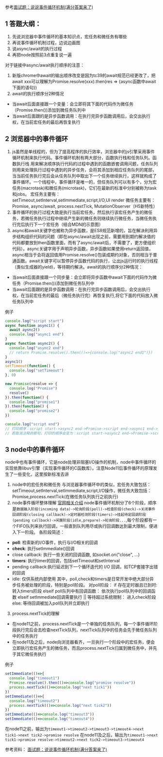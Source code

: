 参考[面试题：说说事件循环机制(满分答案来了)](面试题：说说事件循环机制(满分答案来了))
## 1 答题大纲：
1. 先说浏览器中事件循环的基本知识点，宏任务和微任务有哪些
2. 再说事件循环机制过程，边说边画图
3. 说async/await的执行过程
4. 再把node按照前3点重复说一遍

对于链接中async/await执行顺序的注意：
1. 新版chrome中await的输出顺序改变是因为tc39的await规范已经更改了，把await xxx可以理解为Promise.resolve(xxx).then(res => {async函数中await下面的语句})
2. await的执行顺序分2种情况
  - 当await后面直接跟一个变量：会立即将其下面的代码作为微任务（Promise.then())添加到微任务队列中
  - 当await后面跟的是异步函数调用：在执行完异步函数调用后，会交出执行权，在当前宏任务的最后再恢复执行

## 2 浏览器中的事件循环
1. js虽然是单线程的，但为了提高程序的执行效率，浏览器中的js引擎采用事件循环机制来执行代码。事件循环机制有两大部分，函数执行栈和任务队列。函数执行栈
用来解决顺序执行代码的过程中遇到的函数嵌套调用问题，任务队列则用来处理执行过程中遇到的异步任务，会将其添加到相应任务队列的尾部，当当前任务执行完后会从任务队列中取出下一个任务继续执行，这样就构成了事件循环。一个线程中，事件循环是唯一的，但任务队列可以有多个，分为宏任务(macrotask)和微任务(microtask)，它们在最新的标准中分别被称为task和jobs。
宏任务主要有：setTimeout,setInterval,setImmediate,script,I/O,UI render
微任务主要有：Promise, async/await, process.nextTick, MutationObserver（H5新特性）
2. 事件循环的执行过程大致是执行当前宏任务，然后执行该宏任务产生的微任务，若微任务执行过程中继续产生新的微任务则继续执行微任务，当微任务执行完后执行下一个宏任务（结合MDN的示意图）
3. async和await关键字也被称为异步函数，是ES8规范新增的，旨在解决利用异步结构组织代码的问题（即在async/await出现之前，需要用到期约解决值的代码都要放到then函数里面，而有了async/await后，不需要了，更方便组织代码）。async关键字用于声明异步函数，异步函数如果使用return返回值，async相当于会将返回值用Promise.resolve()包装成期约对象，否则相当于普通函数。await关键字可以暂停异步函数代码的执行，让出js运行时的执行线程（类似生成器的yield)，等待期约解决。await的执行顺序分2种情况：
  - 当await后面直接跟一个同步量：会立即将异步函数中await下面的代码作为微任务（Promise.then())添加到微任务队列中
  - 当await后面跟的是异步函数调用：在执行完异步函数调用后，会交出执行权，在当前宏任务的最后（微任务执行完）再恢复执行,将它下面的代码放入微任务队列中

例子
```javascript
console.log("script start")
async function async1() {
  await aysnc2()
  console.log("async1 end")
}
async function async2() {
  console.log("async2 end")
  // return Promise.resolve().then(()=>{console.log("async2 end1")})
}
async1()
setTimeout(function() {
  console.log("setTimeout")
}, 0)

new Promise(resolve => {
  console.log("Promise")
  resolve()
}).then(function() {
  console.log("promise1")
}).then(function() {
  console.log("promise2")
})

console.log("script end")
// 打印顺序：script start->async2 end->Promise->script end->async1 end->promise1->promise2->setTimeout
// 若取消注释的那句，打印的顺序会变为：script start->async2 end->Promise->script end->async2 end1->promise1->promise2->async1 end->setTimeout
```

## 3 node中的事件循环
node中也有事件循环，它是node处理非阻塞I/O操作的机制，node中事件循环的实现依靠libuv引擎（实现事件循环的C函数库）。注意Node11后事件循环的原理发生了一些变化，这里按新标准去讲
1. node中的宏任务和微任务
与浏览器事件循环中的类似，宏任务大致包括：setTimeout,setInterval,setImmediate,script,I/O操作，微任务大致包括：Promise,process.nextTick(在微任务队列执行之前执行)
2. node事件循环整体理解
[官网相关介绍](https://nodejs.org/zh-cn/docs/guides/event-loop-timers-and-nexttick/#what-is-the-event-loop)
node事件循环机制分了6个阶段，顺序是`数据输入阶段(incoming data)->轮询阶段(poll)->检查阶段(check)->关闭事件回调阶段(closing callback)->定时器检测阶段(timers)->挂起待定回调阶段(pending callback)->闲置阶段(idle,prepare)->轮询阶段...`,每个阶段都有一个FIFO队列来执行回调，一般直到队列用尽或执行回调数达到最大限制，便进入下一阶段。
各阶段简述：
- **poll**: 检索新的I/O事件，执行与I/O相关的回调
- **check**: 执行setImmediate()回调
- close callback: 执行一些关闭的回调函数, 如socket.on("close", ...)
- **timers**: 执行timer的回调，包括setTimeout和setInterval
- pending callback:执行延迟到下一个循环迭代的 I/O 回调，如TCP套接字出错的回调
- idle: 仅供系统内部使用
其中，poll,check和timers是日常开发中绝大部分异步任务被处理的阶段，特别是poll阶段。
对poll阶段：
  if 存在定时器且已到时:
    转入timers阶段
  elseif poll队列中有回调函数：
    依次执行poll队列中的回调函数
  elseif setImmediate回调需要执行 || 等待超过系统限制：
    进入check阶段
  else:
    等待回调被加入poll队列并立即执行
3. process.nextTick的理解
- 在node11之前，process.nextTick是一个单独的任务队列，每一个事件循环阶段执行完后会去检查nextTick队列，nextTick队列中的任务会先于微任务队列中的任务执行
- 在node11及之后，node向浏览器看齐，一旦执行一个阶段中的宏任务，便会立即执行宏任务产生的微任务，而且process.nextTick归属到微任务中，并先于其它微任务执行

例子
```javascript
setImmediate(()=>{
  console.log("timeout1")
  Promise.resolve().then(()=>console.log("promise resolve"))
  process.nextTick(()=>console.log("next tick1"))
})
setImmediate(()=>{
  console.log("timeout2")
  process.nextTick(()=>console.log("next tick2"))
})
setImmediate(()=>console.log("timeout3"))
setImmediate(()=>console.log("timeout4"))
```
在node11之前，输出为`timeout1->timeout2->timeout3->timeout4->next tick1->next tick2->promise resolve`
在node11及之后，输出为`timeout1->next tick1->promise resolve->timeout2->next tick2->timeout3->timeout4`

参考资料：
[面试题：说说事件循环机制(满分答案来了)](https://blog.csdn.net/LuckyWinty/article/details/104765786/)